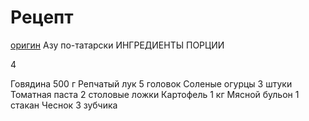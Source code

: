 # Рецепт
[оригин](https://eda.ru/recepty/osnovnye-blyuda/azu-po-tatarski-21751)
Азу по-татарски
ИНГРЕДИЕНТЫ
ПОРЦИИ

4

Говядина
500 г
Репчатый лук
5 головок
Соленые огурцы
3 штуки
Томатная паста
2 столовые ложки
Картофель
1 кг
Мясной бульон
1 стакан
Чеснок
3 зубчика